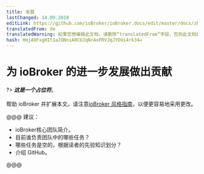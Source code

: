 ```yaml
---
title: 发展
lastChanged: 14.09.2018
editLink: https://github.com/ioBroker/ioBroker.docs/edit/master/docs/zh-cn/community/project.md
translatedFrom: de
translatedWarning: 如果您想编辑此文档，请删除“translatedFrom”字段，否则此文档将再次自动翻译
hash: HmjA9FxgHIt1aJQNniA0CUJqNrAxFRVJqJYDUi4rk34=
---
```

# 为 ioBroker 的进一步发展做出贡献
?> ***这是一个占位符***。<br><br>帮助 ioBroker 并扩展本文。请注意[ioBroker 风格指南](https://www.iobroker.net/#de/documentation/community/styleguidedoc.md)，以便更容易地采用更改。

@@@ 建议：

* ioBroker核心团队简介。
* 目前谁负责团队中的哪些任务？
* 哪些任务是空的，根据读者的先验知识划分？
* 介绍 GitHub。

@@@